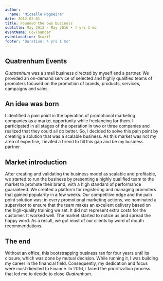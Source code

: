 ```yaml
---
author:
  name: "Micaelle Nogueira"
date: 2012-05-01
title: Founded the own business
subtitle: May 2012 - May 2016 • 4 yrs 1 mo
eventName: Co-Founder
eventLocation: Brazil
footer: "Duration: 4 yrs 1 mo"
---
```


## Quatrenhum Events

*Quatrenhum* was a small business directed by myself and a partner. We provided an on-demand service of selected and highly qualified teams of promoters focused on the promotion of brands, products, services, campaigns and sales.

## An idea was born

I identified a pain point in the operation of promotional marketing companies as a market opportunity while freelancing for them. I participated in all stages of the operation in two or three companies and realized that they could all do better. So, I decided to solve this pain point by creating a solution that was a scalable business. As this market was not my area of expertise, I invited a friend to fill this gap and be my business partner.

## Market introduction

After creating and validating the business model as scalable and profitable, we started to run the business by presenting a highly qualified team to the market to promote their brand, with a high standard of performance guaranteed. We created a platform for registering and managing promoters that gained popularity in a few weeks. Our competitive edge and the pain point solution was: in every promotional marketing actions, we nominated a supervisor to ensure that the team makes an excellent delivery based on the high-quality training we set. It did not represent extra costs for the customer. It worked well. The market started to notice us and spread the happy word. As a result, we got most of our clients by word of mouth recommendations.

## The end

Without an office, this bootstrapping business ran for four years until its closure, which was done by mutual decision. While running it, I was building my career in the financial field. Consequently, my dedication and focus were most directed to Finance. In 2016, I faced the prioritization process that led me to decide to close *Quatrenhum*.